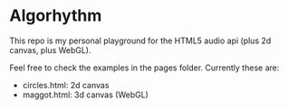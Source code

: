 Algorhythm
========

This repo is my personal playground for the HTML5 audio api (plus 2d canvas, plus WebGL).

Feel free to check the examples in the pages folder. Currently these are:

* circles.html: 2d canvas
* maggot.html: 3d canvas (WebGL)
